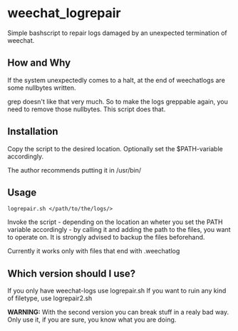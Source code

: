 # weechat_logrepair
Simple bashscript to repair logs damaged by an unexpected termination of weechat.

## How and Why
If the system unexpectedly comes to a halt, at the end of weechatlogs are some nullbytes written.

grep doesn't like that very much. 
So to make the logs greppable again, you need to remove those nullbytes. This script does that.

## Installation
Copy the script to the desired location.
Optionally set the $PATH-variable accordingly.

The author recommends putting it in /usr/bin/

## Usage
    logrepair.sh </path/to/the/logs/>

Invoke the script - depending on the location an wheter you set the PATH variable accordingly - by calling it and adding the path to the files, you want to operate on.
It is strongly advised to backup the files beforehand.

Currently it works only with files that end with .weechatlog

## Which version should I use?
If you only have weechat-logs use logrepair.sh
If you want to ruin any kind of filetype, use logrepair2.sh

**WARNING:** With the second version you can break stuff in a realy bad way. Only use it, if you are sure, you know what you are doing.
